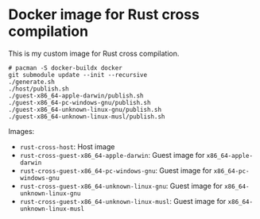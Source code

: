 # Docker image for Rust cross compilation

This is my custom image for Rust cross compilation.

```
# pacman -S docker-buildx docker
git submodule update --init --recursive
./generate.sh
./host/publish.sh
./guest-x86_64-apple-darwin/publish.sh
./guest-x86_64-pc-windows-gnu/publish.sh
./guest-x86_64-unknown-linux-gnu/publish.sh
./guest-x86_64-unknown-linux-musl/publish.sh
```

Images:
- `rust-cross-host`: Host image
- `rust-cross-guest-x86_64-apple-darwin`: Guest image for `x86_64-apple-darwin`
- `rust-cross-guest-x86_64-pc-windows-gnu`: Guest image for `x86_64-pc-windows-gnu`
- `rust-cross-guest-x86_64-unknown-linux-gnu`: Guest image for `x86_64-unknown-linux-gnu`
- `rust-cross-guest-x86_64-unknown-linux-musl`: Guest image for `x86_64-unknown-linux-musl`
